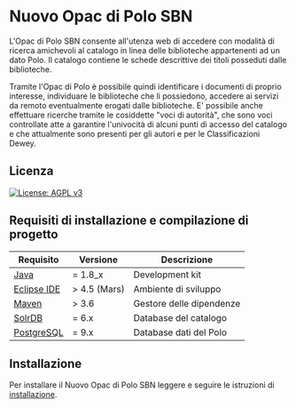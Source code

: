 # Nuovo Opac di Polo SBN
L'Opac di Polo SBN consente all'utenza web di accedere con modalità di ricerca amichevoli al catalogo in linea delle biblioteche appartenenti ad un dato Polo. Il catalogo contiene le schede descrittive dei titoli posseduti dalle biblioteche.

Tramite l'Opac di Polo è possibile quindi identificare i documenti di proprio interesse, individuare le biblioteche che li possiedono, accedere ai servizi da remoto eventualmente erogati dalle biblioteche. E' possibile anche effettuare ricerche tramite le cosiddette "voci di autorità", che sono voci controllate atte a garantire l'univocità di alcuni punti di accesso del catalogo e che attualmente sono presenti per gli autori e per le Classificazioni Dewey.

## Licenza 
[![License: AGPL v3](https://img.shields.io/badge/License-AGPL%20v3-blue.svg)](https://www.gnu.org/licenses/agpl-3.0)

## Requisiti di installazione e compilazione di progetto
|Requisito| Versione | Descrizione| 
|---|---|---|
|[Java](https://www.oracle.com/technetwork/java/javase/downloads/jdk8-downloads-2133151.html)| = 1.8_x|Development kit|
|[Eclipse IDE](https://www.eclipse.org/ide/)| > 4.5 (Mars) | Ambiente di sviluppo|
|[Maven](https://maven.apache.org/) | > 3.6|Gestore delle dipendenze|
|[SolrDB](http://lucene.apache.org/solr/)|= 6.x| Database del catalogo|
|[PostgreSQL](https://www.postgresql.org/)|= 9.x| Database dati del Polo

## Installazione
Per installare il Nuovo Opac di Polo SBN leggere e seguire le istruzioni di [installazione](pacchetto_installazione/INSTALL.md).

